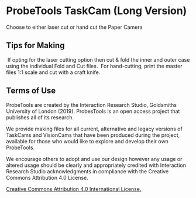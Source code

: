# ProbeTools TaskCam (Long Version)

Choose to either laser cut or hand cut the Paper Camera

## Tips for Making
 If opting for the laser cutting option then cut & fold the inner and outer case using the individual Fold and Cut files. 
 For hand-cutting, print the master files 1:1 scale and cut with a craft knife.  
 
## Terms of Use

ProbeTools are created by the Interaction Research Studio, Goldsmiths University of London (2019). ProbesTools is an open access project that publishes all of its research.  

We provide making files for all current, alternative and legacy versions of TaskCams and VisionCams that have been produced during the project, available for those who would like to explore and develop their own ProbeTools. 

We encourage others to adopt and use our design however any usage or altered usage should be clearly and appropriately credited with Interaction Research Studio acknowledgments in compliance with the Creative Commons Attribution 4.0 License.

[Creative Commons Attribution 4.0 International License.](https://creativecommons.org/licenses/by/4.0/)
